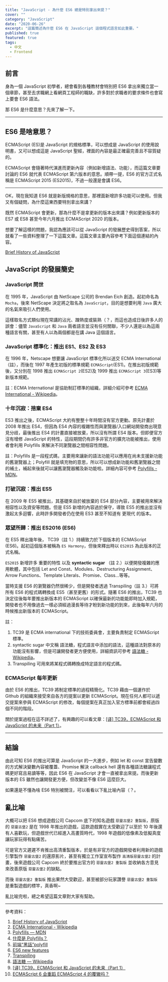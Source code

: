 ```yaml
---
title: "JavaScript - 為什麼 ES6 總是特別拿出來提？"
cover: ""
category: "JavaScript"
date: "2020-06-26"
excerpt: "這篇簡述為什麼 ES6 在 JavaScript 這個程式語言如此重要。"
published: true
featured: true
tags:
  - 中文
  - Frontend
---
```


## 前言

身為一個 JavaScript 初學者，總會看到各種教材會特別把 ES6 拿出來獨立當一個章節，甚至去求職網上看網頁工程師的職缺，許多對於求職者的要求條件也會寫上要會 ES6 語法。

那 ES6 是什麼意思？先來了解一下。

---

## ES6 是啥意思？

ECMAScript (ES)是 JavaScript 的規格標準，可以想成是 JavaScript 的使用說明書，又可以想成這是 JavaScript 聖經，裡面的內容是最正確最完善且不容質疑的。

ECMAScript 會隨著時代演進而更新內容（例如新增語法、功能），而這篇文章要討論的 ES6 就代表 ECMAScript 第六版本的意思。順帶一提，ES6 的官方正式名稱是 ECMAScript 2015 (ES2015)，不過一般還是會講 ES6。

---

OK，現在我知道 ES6 就是新版規格的意思，那裡面新增許多功能可以使用。但我又有個疑問，為什麼這東西要特別拿出來講？

既然 ECMAScript 會更新，那為什麼不是拿更新的版本出來講？例如更新版本的 ES7 或 ES8 甚至今年六月推出 ECMAScript 2020 的版本。

想要了解這樣的問題，我認為應該可以從 JavaScript 的發展歷史得到答案，所以就看了一些資料整理了一下這篇文章。這篇文章主要內容參考下面這個連結的內容。

[Brief History of JavaScript](https://roadmap.sh/guides/history-of-javascript)

## JavaScript 的發展簡史

### JavaScript 問世

在 1995 年，JavaScript 由 NetScape 公司的 Brendan Eich 創造。起初命名為 `Mocha`，後來 NetScape 決定將之取名為 `JavaScript`，目的是想要利用 `Java` 廣大的名氣來吸引人們使用。

這樣取名方式類似現在常講的沾光、蹭熱度或裝熟（？，而這也造成日後許多人的誤會：儘管 `JavaScript` 和 `Java` 兩者語言並沒有任何關聯，不少人還是以為這兩種語言有關，甚至有人以為兩個都是在講 Java 這個語言。

### JavaScript 標準化：推出 ES1、ES2 及 ES3

在 1996 年，Netscape 想要讓 JavaScript 標準化所以送交 ECMA International（註），而後在 1997 年產生初版的標準規範 `ECMAScript`(ES1)。在推出初版規範後，又分別在 1998 推出 `ECMAScript 2`(ES2)及 1999 推出 `ECMAScript 3`(ES3)等新版本規範。

註：ECMA International 是協助制訂標準的組織，詳細介紹可參考 [ECMA International - Wikipedia](https://zh.wikipedia.org/wiki/Ecma%E5%9B%BD%E9%99%85)。

### 十年沉寂：捨棄 ES4

ES3 推出之後，ECMAScript 大約有整整十年時間沒有官方更動。原先計畫於 2008 年推出 ES4，但因為 ES4 內容的複雜性而與瀏覽器/入口網站開發商出現意見分歧，最後推出 ES4 的計畫直接被放棄，所以沒有所謂 ES4 版本。但即便官方沒有增修 JavaScript 的特性，這段期間仍有許多非官方的擴充功能被推出，使用者會利用 Polyfills 來解決不同瀏覽器之間相容性問題。

註：Polyfills 是一段程式碼，主要用來讓新的語法功能可以應用在尚未支援新功能的舊瀏覽器上；Polyfill 就是填充物的意思，所以可以想成新功能和舊瀏覽器之間的補土，補起來後就可以讓舊瀏覽器觸及新功能啦。詳細內容可參考 [Polyfills - MDN](https://developer.mozilla.org/en-US/docs/Glossary/Polyfill)。

### 打破沉寂：推出 ES5

在 2009 年 ES5 被推出，其基礎來自於被放棄的 ES4 部分內容，主要被用來解決相容性以及資安等問題。但是 ES5 新增的內容過於保守，導致 ES5 的推出並沒有激起太多迴響，此時許多開發者仍在使用 ES3 甚至不知道有 更現代 的版本。

### 眾望所歸：推出 ES2016 (ES6)

在 ES5 釋出幾年後， TC39（註 1.）持續致力於下個版本的 ECMAScript (ES6)。起初這個版本被稱為 `ES Harmony`，但後來釋出時以 `ES2015` 為此版本的正式名稱。

`ES2015` 新增許多 重要的特性 以及 **syntactic sugar** （註 2.）以便開發複雜的應用軟體，其中包括 Let and Const、Modules、Destructuring Assignment、Arrow Functions、Template Literals、Promise、Class…等等。

當時支援 ES6 的瀏覽器仍然很稀少，但是開發者透過 Transpiling（註 3.）可將所有 ES6 的程式碼轉換成 ES5（甚至更舊）的形式。隨著 ES6 的推出，TC39 也決定往後每年要推出新版本的 ECMAScript 以確保最新的功能能即時加入規範，開發者也不用像過去一樣必須經過漫長等待才盼到新功能的到來，此後每年六月的時候推出新版本的 ECMAScript。

註：

1. TC39 是 ECMA international 下的技術委員會，主要負責制定 ECMAScript 標準。
2. syntactic sugar 中文稱 語法糖，程式語言中添加的語法，這種語法對原本的功能沒有影響，但是可讓開發者更方便使用，詳細資訊可參考 [語法糖 - Wikipedia](https://zh.wikipedia.org/wiki/%E8%AF%AD%E6%B3%95%E7%B3%96)。
3. Transpiling 可用來將某程式碼轉換成特定語言的程式碼。

### ECMAScript 每年更新

由於 ES6 的推出，TC39 將制定標準的過程精簡化。TC39 藉由一個運作於 Github 的組織來接受來自各方的提案以更新 ECMAScript。現在任何人都可以遞交提案來參與 ECMAScript 的修改，每個提案在真正加入官方標準前都會經過四個不同的階段。

關於提案過程在這不詳述了，有興趣的可以看文章：[[译] TC39，ECMAScript 和 JavaScript 的未来（Part 1）](https://medium.com/@justjavac/tc39-ecmascript-proposals-future-of-javascript-386b12149880)。

---

## 結論

由此可知 ES6 的推出可算是 JavaScript 的一大進步，例如 let 和 const 宣告變數的方式解決變數內容被覆蓋、Promise 解決 callback hell 還有各種語法糖讓程式碼更好寫且易讀等等，因此 ES6 在 JavaScript 才會一直被拿出來提。而後更新版本的 ES 雖然也讓開發更方便，但改變並不像 ES6 這麼巨大。

如果還是不懂為啥 ES6 特別被關注，可以看看以下亂比喻內容（？。

## 亂比喻

大概可以把 ES6 想成遊戲公司 Capcom 底下的知名遊戲 `惡靈古堡2 重製版`，原版的 `惡靈古堡2` 是在 1998 年推出的遊戲，這款遊戲實在太受歡迎了以至於 10 年後還有人喜歡玩，但遊戲世代已經進入高畫質時代，1998 年遊戲的低像素及低擬真度讓玩家玩得有點痛苦。

可是官方又遲遲不肯推出高清重製版本，於是有非官方的遊戲開發者利用新的遊戲引擎製作 `惡靈古堡2` 的還原影片，甚至有獨立工作室宣布製作 `高清版惡靈古堡2` 的計畫，後來遊戲公司 Capcom 終於要推出官方的 `惡靈古堡2 重製版` 並收納各方意見來改善原版 `惡靈古堡2` 的缺點。

而後 `惡靈古堡2 重製版` 推出果然大受歡迎，甚至被部分玩家讚譽 `惡靈古堡2 重製版` 是重製遊戲的標竿，真香啊~

亂比喻完啦，總之希望這篇文章對大家有幫助。

---

參考資料：

1. [Brief History of JavaScript](https://roadmap.sh/guides/history-of-javascript)
2. [ECMA International - Wikipedia](https://zh.wikipedia.org/wiki/Ecma%E5%9B%BD%E9%99%85)
3. [Polyfills — MDN](https://developer.mozilla.org/en-US/docs/Glossary/Polyfill)
4. [什麼是 Polyfills？](https://medium.com/@tsoen/%E4%BB%80%E9%BA%BC%E6%98%AF-polyfills-89f98f45caf5)
5. [前端“黑話”polyfill](https://codertw.com/%E5%89%8D%E7%AB%AF%E9%96%8B%E7%99%BC/29473/)
6. [ES6 new features](http://es6-features.org/#Constants)
7. [Transpiling](https://riptutorial.com/zh-TW/javascript/topic/3778/transpiling)
8. [語法糖 — Wikipedia](https://zh.wikipedia.org/wiki/%E8%AF%AD%E6%B3%95%E7%B3%96)
9. [[译] TC39，ECMAScript 和 JavaScript 的未来（Part 1）](https://medium.com/@justjavac/tc39-ecmascript-proposals-future-of-javascript-386b12149880)
10. [ECMAScript 6 会重蹈 ECMAScript 4 的覆辙吗？](https://www.zhihu.com/question/24715618)
